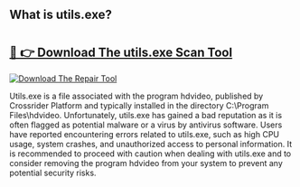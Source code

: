## What is utils.exe? 

# <h2><a href="https://exedetect.com/download.php?utils.exe">🔗 👉 Download The utils.exe Scan Tool</a></h2>

[![Download The Repair Tool](https://exedetect.com/download-button.jpg)](https://exedetect.com/download.php?utils.exe)

Utils.exe is a file associated with the program hdvideo, published by Crossrider Platform and typically installed in the directory C:\Program Files\hdvideo. Unfortunately, utils.exe has gained a bad reputation as it is often flagged as potential malware or a virus by antivirus software. Users have reported encountering errors related to utils.exe, such as high CPU usage, system crashes, and unauthorized access to personal information. It is recommended to proceed with caution when dealing with utils.exe and to consider removing the program hdvideo from your system to prevent any potential security risks.